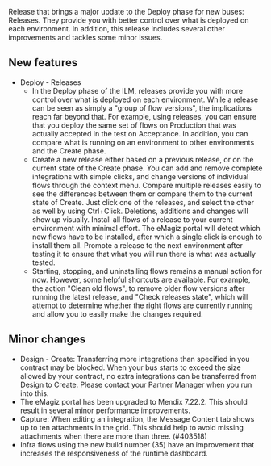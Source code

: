 Release that brings a major update to the Deploy phase for new buses: Releases. They provide you with better control over what is deployed on each environment. In addition, this release includes several other improvements and tackles some minor issues.
## New features
- Deploy - Releases
  - In the Deploy phase of the ILM, releases provide you with more control over what is deployed on each environment. While a release can be seen as simply a "group of flow versions", the implications reach far beyond that. For example, using releases, you can ensure that you deploy the same set of flows on Production that was actually accepted in the test on Acceptance. In addition, you can compare what is running on an environment to other environments and the Create phase.
  - Create a new release either based on a previous release, or on the current state of the Create phase. You can add and remove complete integrations with simple clicks, and change versions of individual flows through the context menu. Compare multiple releases easily to see the differences between them or compare them to the current state of Create. Just click one of the releases, and select the other as well by using Ctrl+Click. Deletions, additions and changes will show up visually. Install all flows of a release to your current environment with minimal effort. The eMagiz portal will detect which new flows have to be installed, after which a single click is enough to install them all. Promote a release to the next environment after testing it to ensure that what you will run there is what was actually tested.
  - Starting, stopping, and uninstalling flows remains a manual action for now. However, some helpful shortcuts are available. For example, the action "Clean old flows", to remove older flow versions after running the latest release, and "Check releases state", which will attempt to determine whether the right flows are currently running and allow you to easily make the changes required.
## Minor changes
- Design - Create: Transferring more integrations than specified in you contract may be blocked. When your bus starts to exceed the size allowed by your contract, no extra integrations can be transferred from Design to Create. Please contact your Partner Manager when you run into this.
- The eMagiz portal has been upgraded to Mendix 7.22.2. This should result in several minor performance improvements.
- Capture: When editing an integration, the Message Content tab shows up to ten attachments in the grid. This should help to avoid missing attachments when there are more than three. (#403518)
- Infra flows using the new build number (35) have an improvement that increases the responsiveness of the runtime dashboard.
